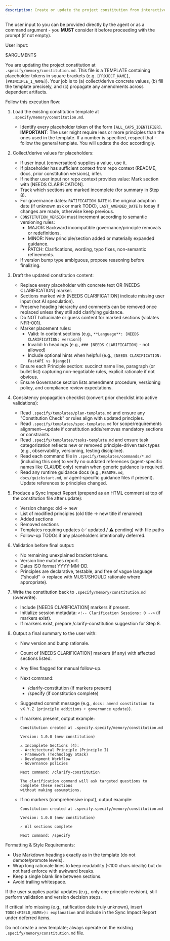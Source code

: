 ```yaml
---
description: Create or update the project constitution from interactive or provided principle inputs, ensuring all dependent templates stay in sync.
---
```


The user input to you can be provided directly by the agent or as a command argument - you **MUST** consider it before proceeding with the prompt (if not empty).

User input:

$ARGUMENTS

You are updating the project constitution at `.specify/memory/constitution.md`. This file is a TEMPLATE containing placeholder tokens in square brackets (e.g. `[PROJECT_NAME]`, `[PRINCIPLE_1_NAME]`). Your job is to (a) collect/derive concrete values, (b) fill the template precisely, and (c) propagate any amendments across dependent artifacts.

Follow this execution flow:

1. Load the existing constitution template at `.specify/memory/constitution.md`.
   - Identify every placeholder token of the form `[ALL_CAPS_IDENTIFIER]`.
     **IMPORTANT**: The user might require less or more principles than the ones used in the template. If a number is specified, respect that - follow the general template. You will update the doc accordingly.

2. Collect/derive values for placeholders:
   - If user input (conversation) supplies a value, use it.
   - If placeholder has sufficient context from repo context (README, docs, prior constitution versions), infer.
   - If neither user input nor repo context provides value: Mark section with [NEEDS CLARIFICATION].
   - Track which sections are marked incomplete (for summary in Step 8).
   - For governance dates: `RATIFICATION_DATE` is the original adoption date (if unknown ask or mark TODO), `LAST_AMENDED_DATE` is today if changes are made, otherwise keep previous.
   - `CONSTITUTION_VERSION` must increment according to semantic versioning rules:
     - MAJOR: Backward incompatible governance/principle removals or redefinitions.
     - MINOR: New principle/section added or materially expanded guidance.
     - PATCH: Clarifications, wording, typo fixes, non-semantic refinements.
   - If version bump type ambiguous, propose reasoning before finalizing.

3. Draft the updated constitution content:
   - Replace every placeholder with concrete text OR [NEEDS CLARIFICATION] marker.
   - Sections marked with [NEEDS CLARIFICATION] indicate missing user input (not AI speculation).
   - Preserve heading hierarchy and comments can be removed once replaced unless they still add clarifying guidance.
   - Do NOT hallucinate or guess content for marked sections (violates NFR-001).
   - Marker placement rules:
     - Valid: In content sections (e.g., `**Language**: [NEEDS CLARIFICATION: version]`)
     - Invalid: In headings (e.g., `### [NEEDS CLARIFICATION]` - not allowed)
     - Include optional hints when helpful (e.g., `[NEEDS CLARIFICATION: FastAPI vs Django]`)
   - Ensure each Principle section: succinct name line, paragraph (or bullet list) capturing non‑negotiable rules, explicit rationale if not obvious.
   - Ensure Governance section lists amendment procedure, versioning policy, and compliance review expectations.

4. Consistency propagation checklist (convert prior checklist into active validations):
   - Read `.specify/templates/plan-template.md` and ensure any "Constitution Check" or rules align with updated principles.
   - Read `.specify/templates/spec-template.md` for scope/requirements alignment—update if constitution adds/removes mandatory sections or constraints.
   - Read `.specify/templates/tasks-template.md` and ensure task categorization reflects new or removed principle-driven task types (e.g., observability, versioning, testing discipline).
   - Read each command file in `.specify/templates/commands/*.md` (including this one) to verify no outdated references (agent-specific names like CLAUDE only) remain when generic guidance is required.
   - Read any runtime guidance docs (e.g., `README.md`, `docs/quickstart.md`, or agent-specific guidance files if present). Update references to principles changed.

5. Produce a Sync Impact Report (prepend as an HTML comment at top of the constitution file after update):
   - Version change: old → new
   - List of modified principles (old title → new title if renamed)
   - Added sections
   - Removed sections
   - Templates requiring updates (✅ updated / ⚠ pending) with file paths
   - Follow-up TODOs if any placeholders intentionally deferred.

6. Validation before final output:
   - No remaining unexplained bracket tokens.
   - Version line matches report.
   - Dates ISO format YYYY-MM-DD.
   - Principles are declarative, testable, and free of vague language ("should" → replace with MUST/SHOULD rationale where appropriate).

7. Write the constitution back to `.specify/memory/constitution.md` (overwrite).
   - Include [NEEDS CLARIFICATION] markers if present.
   - Initialize session metadata: `<!-- Clarification Sessions: 0 -->` (if markers exist).
   - If markers exist, prepare /clarify-constitution suggestion for Step 8.

8. Output a final summary to the user with:
   - New version and bump rationale.
   - Count of [NEEDS CLARIFICATION] markers (if any) with affected sections listed.
   - Any files flagged for manual follow-up.
   - Next command:
     - /clarify-constitution (if markers present)
     - /specify (if constitution complete)
   - Suggested commit message (e.g., `docs: amend constitution to vX.Y.Z (principle additions + governance update)`).
   - If markers present, output example:

     ```
     Constitution created at .specify.specify/memory/constitution.md

     Version: 1.0.0 (new constitution)

     ⚠ Incomplete Sections (4):
     - Architectural Principle (Principle I)
     - Framework (Technology Stack)
     - Development Workflow
     - Governance policies

     Next command: /clarify-constitution

     The clarification command will ask targeted questions to complete these sections
     without making assumptions.
     ```

   - If no markers (comprehensive input), output example:

     ```
     Constitution created at .specify.specify/memory/constitution.md

     Version: 1.0.0 (new constitution)

     ✓ All sections complete

     Next command: /specify
     ```

Formatting & Style Requirements:

- Use Markdown headings exactly as in the template (do not demote/promote levels).
- Wrap long rationale lines to keep readability (<100 chars ideally) but do not hard enforce with awkward breaks.
- Keep a single blank line between sections.
- Avoid trailing whitespace.

If the user supplies partial updates (e.g., only one principle revision), still perform validation and version decision steps.

If critical info missing (e.g., ratification date truly unknown), insert `TODO(<FIELD_NAME>): explanation` and include in the Sync Impact Report under deferred items.

Do not create a new template; always operate on the existing `.specify/memory/constitution.md` file.
